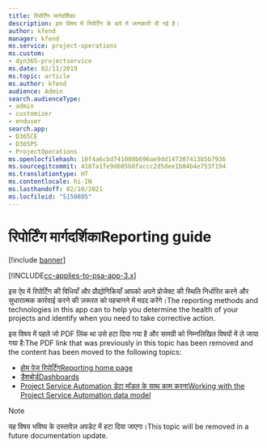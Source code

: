 ```yaml
---
title: रिपोर्टिंग मार्गदर्शिका
description: इस विषय में रिपोर्टिंग के बारे में जानकारी दी गई है।
author: kfend
manager: kfend
ms.service: project-operations
ms.custom:
- dyn365-projectservice
ms.date: 02/11/2019
ms.topic: article
ms.author: kfend
audience: Admin
search.audienceType:
- admin
- customizer
- enduser
search.app:
- D365CE
- D365PS
- ProjectOperations
ms.openlocfilehash: 10f4a6cbd741008b696ae9dd147307413b5b7936
ms.sourcegitcommit: 418fa1fe9d605b8faccc2d5dee1b04b4e753f194
ms.translationtype: HT
ms.contentlocale: hi-IN
ms.lasthandoff: 02/10/2021
ms.locfileid: "5150805"
---
```

# <a name="reporting-guide"></a><span data-ttu-id="01c48-103">रिपोर्टिंग मार्गदर्शिका</span><span class="sxs-lookup"><span data-stu-id="01c48-103">Reporting guide</span></span>

[!include [banner](../../includes/psa-now-project-operations.md)]

[!INCLUDE[cc-applies-to-psa-app-3.x](../../includes/cc-applies-to-psa-app-3x.md)]

<span data-ttu-id="01c48-104">इस ऐप में रिपोर्टिंग की विधियाँ और प्रौद्योगिकियाँ आपको अपने प्रोजेक्ट की स्थिति निर्धारित करने और सुधारात्मक कार्रवाई करने की ज़रूरत को पहचानने में मदद करेंगे।</span><span class="sxs-lookup"><span data-stu-id="01c48-104">The reporting methods and technologies in this app can to help you determine the health of your projects and identify when you need to take corrective action.</span></span> 

<span data-ttu-id="01c48-105">इस विषय में पहले जो PDF लिंक था उसे हटा दिया गया है और सामग्री को निम्नलिखित विषयों में ले जाया गया है:</span><span class="sxs-lookup"><span data-stu-id="01c48-105">The PDF link that was previously in this topic has been removed and the content has been moved to the following topics:</span></span>

- [<span data-ttu-id="01c48-106">होम पेज रिपोर्टिंग</span><span class="sxs-lookup"><span data-stu-id="01c48-106">Reporting home page</span></span>](../reports-reporting-dynamics-365-project-service.md)
- [<span data-ttu-id="01c48-107">डैशबोर्ड</span><span class="sxs-lookup"><span data-stu-id="01c48-107">Dashboards</span></span>](../reports-dashboards.md)
- [<span data-ttu-id="01c48-108">Project Service Automation डेटा मॉडल के साथ काम करना</span><span class="sxs-lookup"><span data-stu-id="01c48-108">Working with the Project Service Automation data model</span></span>](../reports-working-project-service-data-model.md)

> [!NOTE]
> <span data-ttu-id="01c48-109">यह विषय भविष्य के दस्तावेज़ अपडेट में हटा दिया जाएगा।</span><span class="sxs-lookup"><span data-stu-id="01c48-109">This topic will be removed in a future documentation update.</span></span> 
